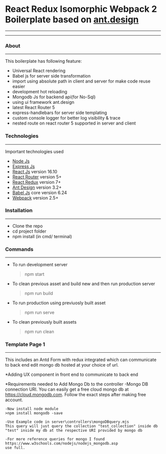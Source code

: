 # React Redux Isomorphic Webpack 2 Boilerplate based on [ant.design](https://ant.design)
----------
----------

### About
----------
This boilerplate has following feature:

 * Universal React rendering
 * Babel js for server side transformation
 * import using absolute path in client and server for make code reuse easier
 * development hot reloading
 * Mongodb Js for backend api(for No-Sql)
 * using ui framework ant.design
 * latest React Router 5
 * express-handlebars for server side templating
 * custom console logger for better log visibility & trace
 * nested route on react router 5 supported in server and client

### Technologies
----------
Important technologies used
* [Node Js](https://nodejs.org/en/)
* [Express Js](https://expressjs.com/)
* [React Js](https://github.com/reactjs) version 16.10
* [React Router](https://github.com/ReactTraining/react-router) version 5+
* [React Redux](https://github.com/reactjs/react-redux) version 7+
* [Ant Design](https://ant.design) version 3.2+
* [Babel Js](https://babeljs.io/) core version 6.24
* [Webpack](https://webpack.js.org/) version 2.5+

### Installation
----------
* Clone the repo
* cd project folder
* npm install (in cmd/ terminal)

### Commands
----------
* To run development server 
	>npm start
* To clean previous asset and build new and then run production server
 	>npm run build
* To run production using previuosly built asset
 	>npm run serve
* To clean previously built assets
 	>npm run clean

### Template Page 1
----------
This includes an Antd Form with redux integrated which can communicate to back end edit mongo db hosted at your choice of url.


*Adding UX component in front end to communicate to back end



*Requirements needed to Add Mongo Db to the controller
	-Mongo DB connection URI. You can easily get a free cloud mongo db at https://cloud.mongodb.com. Follow the exact steps after making free account.
	
	-Now install node module
	>npm install mongodb -save

	-Use Example code in server\controllers\mongoDBquery.mjs
	This query will just query the collection "test_collection" inside db "test" inside my db at the respective URI provided by mongo db

	-For more reference queries for mongo I found https://www.w3schools.com/nodejs/nodejs_mongodb.asp
	use full.

